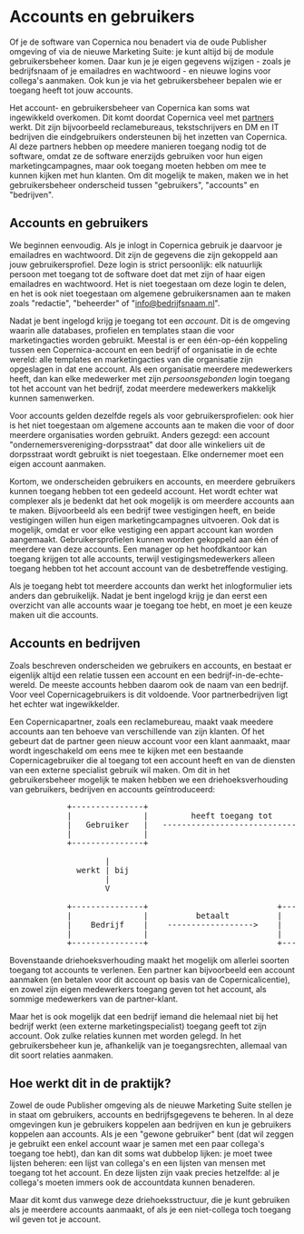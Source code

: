 Accounts en gebruikers
======================

Of je de software van Copernica nou benadert via de oude Publisher omgeving
of via de nieuwe Marketing Suite: je kunt altijd bij de module gebruikersbeheer 
komen. Daar kun je je eigen gegevens wijzigen - zoals je bedrijfsnaam of je 
emailadres en wachtwoord - en nieuwe logins voor collega's aanmaken. Ook kun je
via het gebruikersbeheer bepalen wie er toegang heeft tot jouw accounts.

Het account- en gebruikersbeheer van Copernica kan soms wat ingewikkeld 
overkomen. Dit komt doordat Copernica veel met [partners](https://www.copernica.com/nl/support/partners) 
werkt. Dit zijn bijvoorbeeld reclamebureaus, tekstschrijvers en DM en IT bedrijven 
die eindgebruikers ondersteunen bij het inzetten van Copernica. Al deze partners 
hebben op meedere manieren toegang nodig tot de software, omdat ze de software
enerzijds gebruiken voor hun eigen marketingcampagnes, maar ook toegang moeten
hebben om mee te kunnen kijken met hun klanten. Om dit mogelijk te maken, maken we 
in het gebruikersbeheer onderscheid tussen "gebruikers", "accounts" en "bedrijven".


Accounts en gebruikers
----------------------

We beginnen eenvoudig. Als je inlogt in Copernica gebruik je daarvoor je emailadres 
en wachtwoord. Dit zijn de gegevens die zijn gekoppeld aan jouw gebruikersprofiel. 
Deze login is strict persoonlijk: elk natuurlijk persoon met toegang tot de software
doet dat met zijn of haar eigen emailadres en wachtwoord. Het is niet toegestaan
om deze login te delen, en het is ook niet toegestaan om algemene gebruikersnamen
aan te maken zoals "redactie", "beheerder" of "info@bedrijfsnaam.nl".

Nadat je bent ingelogd krijg je toegang tot een *account*. Dit is de omgeving
waarin alle databases, profielen en templates staan die voor marketingacties
worden gebruikt. Meestal is er een één-op-één koppeling tussen een Copernica-account
en een bedrijf of organisatie in de echte wereld: alle templates en marketingacties
van die organisatie zijn opgeslagen in dat ene account. Als een organisatie
meerdere medewerkers heeft, dan kan elke medewerker met zijn *persoonsgebonden*
login toegang tot het account van het bedrijf, zodat meerdere medewerkers
makkelijk kunnen samenwerken.

Voor accounts gelden dezelfde regels als voor gebruikersprofielen: ook hier is het
niet toegestaan om algemene accounts aan te maken die voor of door meerdere organisaties
worden gebruikt. Anders gezegd: een account "ondernemersvereniging-dorpsstraat"
dat door alle winkeliers uit de dorpsstraat wordt gebruikt is niet toegestaan. Elke
ondernemer moet een eigen account aanmaken.

Kortom, we onderscheiden gebruikers en accounts, en meerdere gebruikers kunnen
toegang hebben tot een gedeeld account. Het wordt echter wat complexer als je 
bedenkt dat het ook mogelijk is om meerdere accounts aan te maken. Bijvoorbeeld als 
een bedrijf twee vestigingen heeft, en beide vestigingen willen hun eigen 
marketingcampagnes uitvoeren. Ook dat is mogelijk, omdat er voor elke vestiging
een appart account kan worden aangemaakt. Gebruikersprofielen kunnen worden gekoppeld
aan één of meerdere van deze accounts. Een manager op het hoofdkantoor kan toegang 
krijgen tot alle accounts, terwijl vestigingsmedewerkers alleen toegang hebben tot 
het account account van de desbetreffende vestiging.

Als je toegang hebt tot meerdere accounts dan werkt het inlogformulier iets
anders dan gebruikelijk. Nadat je bent ingelogd krijg je dan eerst een overzicht
van alle accounts waar je toegang toe hebt, en moet je een keuze maken uit die
accounts.


Accounts en bedrijven
---------------------

Zoals beschreven onderscheiden we gebruikers en accounts, en bestaat er eigenlijk
altijd een relatie tussen een account en een bedrijf-in-de-echte-wereld. De meeste 
accounts hebben daarom ook de naam van een bedrijf. Voor veel Copernicagebruikers 
is dit voldoende. Voor partnerbedrijven ligt het echter wat ingewikkelder.

Een Copernicapartner, zoals een reclamebureau, maakt vaak meedere accounts aan
ten behoeve van verschillende van zijn klanten. Of het gebeurt dat de partner geen
nieuw account voor een klant aanmaakt, maar wordt ingeschakeld om eens mee te 
kijken met een bestaande Copernicagebruiker die al toegang tot een account heeft en
van de diensten van een externe specialist gebruik wil maken. Om
dit in het gebruikersbeheer mogelijk te maken hebben we een driehoeksverhouding 
van gebruikers, bedrijven en accounts geïntroduceerd:

<pre>
            +---------------+
            |               |         heeft toegang tot
            |   Gebruiker   |   --------------------------------+
            |               |                                   |
            +---------------+                                   |
                                                                |
                    |                                           |
              werkt | bij                                       |
                    |                                           |
                    V                                           V
        
            +---------------+                           +---------------+
            |               |          betaalt          |               |
            |    Bedrijf    |    ------------------>    |    Account    |
            |               |                           |               |
            +---------------+                           +---------------+
</pre>

Bovenstaande driehoeksverhouding maakt het mogelijk om allerlei soorten toegang
tot accounts te verlenen. Een partner kan bijvoorbeeld een account aanmaken (en
betalen voor dit account op basis van de Copernicalicentie), en zowel zijn eigen
medewerkers toegang geven tot het account, als sommige medewerkers van de 
partner-klant.

Maar het is ook mogelijk dat een bedrijf iemand die helemaal niet bij het bedrijf
werkt (een externe marketingspecialist) toegang geeft tot zijn account. Ook zulke
relaties kunnen met worden gelegd. In het gebruikersbeheer kun je, afhankelijk
van je toegangsrechten, allemaal van dit soort relaties aanmaken. 


Hoe werkt dit in de praktijk?
-----------------------------

Zowel de oude Publisher omgeving als de nieuwe Marketing Suite stellen je in
staat om gebruikers, accounts en bedrijfsgegevens te beheren. In al deze omgevingen
kun je gebruikers koppelen aan bedrijven en kun je gebruikers koppelen aan 
accounts. Als je een "gewone gebruiker" bent (dat wil zeggen je gebruikt een enkel 
account waar je samen met een paar collega's toegang toe hebt), dan kan dit soms 
wat dubbelop lijken: je moet twee lijsten beheren: een lijst van collega's en een 
lijsten van mensen met toegang tot het account. En deze lijsten zijn vaak precies
hetzelfde: al je collega's moeten immers ook de accountdata kunnen benaderen.

Maar dit komt dus vanwege deze driehoeksstructuur, die je kunt gebruiken als je
meerdere accounts aanmaakt, of als je een niet-collega toch toegang wil geven
tot je account.
